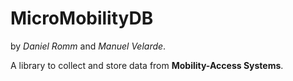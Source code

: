 # MicroMobilityDB
by _Daniel Romm_ and _Manuel Velarde_.

A library to collect and store data from **Mobility-Access Systems**.
